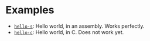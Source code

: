 # Examples

- [`hello-s`](./hello-s): Hello world, in an assembly. Works perfectly.
- [`hello-c`](./hello-c): Hello world, in C. Does not work yet.

